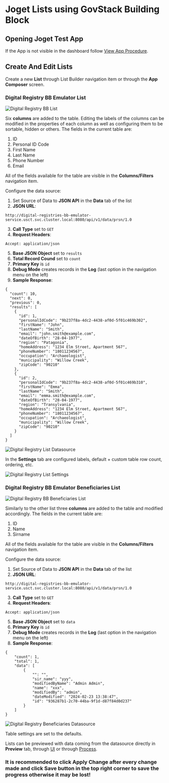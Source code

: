 # Joget Lists using GovStack Building Block
## Opening Joget Test App
If the App is not visible in the dashboard follow [View App Procedure](../docs/forms.md#opening-joget-test-app).

## Create And Edit Lists
Create a new **List** through List Builder navigation item or through the **App Composer** screen.

### Digital Registry BB Emulator List

![Digital Registry BB List](../assets/img/components/lists/DigitalRegistry.png)

Six **columns** are added to the table. Editing the labels of the columns can be modified in the properties of each column as well as configuring them to be sortable, hidden or others. The fields in the current table are:
1. ID
2. Personal ID Code
3. First Name
4. Last Name
5. Phone Number
6. Email

All of the fields available for the table are visible in the **Columns/Filters** navigation item.

Configure the data source:
1. Set Source of Data to **JSON API** in the **Data** tab of the list
2. **JSON URL**:
```
http://digital-registries-bb-emulator-service.usct.svc.cluster.local:8080/api/v1/data/prsn/1.0
```
3. **Call Type** set to `GET`
4. **Request Headers**:
```
Accept: application/json
```
5. **Base JSON Object** set to `results`
6. **Total Record Cound** set to `count`
7. **Primary Key** is `id`
8. **Debug Mode** creates records in the **Log** (last option in the navigation menu on the left)
9. **Sample Response**:
```
{
  "count": 10,
  "next": 0,
  "previous": 0,
  "results": [
    {
      "id": 1,
      "personalIdCode": "9b237f8a-4dc2-4438-af0d-5f01c469b302",
      "firstName": "John",
      "lastName": "Smith",
      "email": "john.smith@example.com",
      "dateOfBirth": "28-04-1977",
      "region": "Patagonia",
      "homeAddress": "1234 Elm Street, Apartment 567",
      "phoneNumber": "18011234567",
      "occupation": "Archaeologist",
      "municipality": "Willow Creek",
      "zipCode": "90210"
    },
    {
      "id": 2,
      "personalIdCode": "9b237f8a-4dc2-4438-af0d-5f01c469b310",
      "firstName": "Emma",
      "lastName": "Smith",
      "email": "emma.smith@example.com",
      "dateOfBirth": "28-04-1977",
      "region": "Transylvania",
      "homeAddress": "1234 Elm Street, Apartment 567",
      "phoneNumber": "18011234567",
      "occupation": "Archaeologist",
      "municipality": "Willow Creek",
      "zipCode": "90210"
    }
  ]
}
```

![Digital Registry List Datasource](../assets/img/components/lists/DigitalRegistryDatasource.png)

In the **Settings** tab are configured labels, default + custom table row count, ordering, etc.

![Digital Registry List Settings](../assets/img/components/lists/DigitalRegistrySettings.png)



### Digital Registry BB Emulator Beneficiaries List

![Digital Registry BB Beneficiaries List](../assets/img/components/lists/DigitalRegistryBeneficiaries.png)

Similarly to the other list three **columns** are added to the table and modified accordingly. The fields in the current table are:
1. ID
2. Name
6. Sirname

All of the fields available for the table are visible in the **Columns/Filters** navigation item.

Configure the data source:
1. Set Source of Data to **JSON API** in the **Data** tab of the list
2. **JSON URL**:
```
http://digital-registries-bb-emulator-service.usct.svc.cluster.local:8080/api/v1/data/prsn/1.0
```
3. **Call Type** set to `GET`
4. **Request Headers**:
```
Accept: application/json
```
5. **Base JSON Object** set to `data`
7. **Primary Key** is `id`
8. **Debug Mode** creates records in the **Log** (last option in the navigation menu on the left)
9. **Sample Response**:
```
{
    "count": 1,
    "total": 1,
    "data": [
        {
            "": "",
            "sir_name": "yyy",
            "modifiedByName": "Admin Admin",
            "name": "xxx",
            "modifiedBy": "admin",
            "dateModified": "2024-02-23 13:38:47",
            "id": "936287b1-2c70-44ba-9f1d-d87f84d0d237"
        }
    ]
}
```

![Digital Registry Beneficiaries Datasource](../assets/img/components/lists/DigitalRegistryBeneficiariesDatasource.png)

Table settings are set to the defaults.

Lists can be previewed with data coming from the datasource directly in **Preview** tab, through [UI](../docs/ui.md) or through [Process](../docs/process.md).

### It is recommended to click **Apply Change** after every change made and click Save button in the top right corner to save the progress otherwise it may be lost!